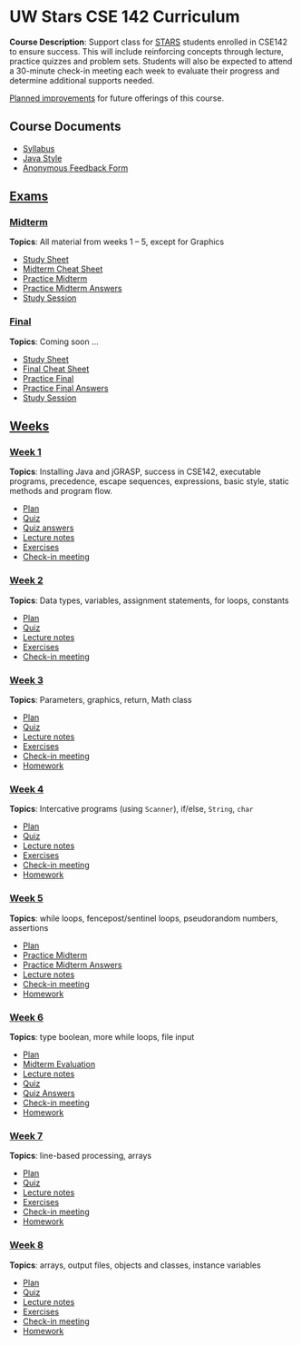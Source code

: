 # UW Stars CSE 142 Curriculum

__Course Description__: Support class for [STARS](https://www.engr.washington.edu/current/stars) students enrolled in CSE142 to ensure success. This will include reinforcing concepts through lecture, practice quizzes and problem sets. Students will also be expected to attend a 30-minute check-in meeting each week to evaluate their progress and determine additional supports needed.

[Planned improvements](improve.md) for future offerings of this course.

## Course Documents
* [Syllabus](syllabus.md)
* [Java Style](style.md)
* [Anonymous Feedback Form](https://goo.gl/forms/GENVWFVRAA0uEdWa2)

## [Exams](exams)
### [Midterm](exams/midterm)
__Topics__: All material from weeks 1 – 5, except for Graphics
* [Study Sheet](exams/midterm/study-sheet.md)
* [Midterm Cheat Sheet](exams/midterm/midterm-cheat-sheet.md)
* [Practice Midterm](exams/midterm/practice-midterm.md)
* [Practice Midterm Answers](exams/midterm/practice-midterm-answers.md)
* [Study Session](exams/midterm/study-session)

### [Final](exams/final)
__Topics__: Coming soon ...
* [Study Sheet](exams/final/study-sheet.md)
* [Final Cheat Sheet](exams/final/final-cheat-sheet.md)
* [Practice Final](exams/final/practice-final.md)
* [Practice Final Answers](exams/final/practice-final-answers.md)
* [Study Session](exams/final/study-session)

## [Weeks](weeks)
### [Week 1](weeks/week1)
__Topics__: Installing Java and jGRASP, success in CSE142, executable programs, precedence, escape sequences, expressions, basic style, static methods and program flow.
* [Plan](weeks/week1/plan.md)
* [Quiz](weeks/week1/quiz.md)
* [Quiz answers](weeks/week1/quiz-answers.md)
* [Lecture notes](weeks/week1/lecture-notes.md)
* [Exercises](weeks/week1/exercises.md)
* [Check-in meeting](weeks/week1/check-in-meeting.md)

### [Week 2](weeks/week2)
__Topics__: Data types, variables, assignment statements, for loops, constants
* [Plan](weeks/week2/plan.md)
* [Quiz](weeks/week2/quiz.md)
* [Lecture notes](weeks/week2/lecture-notes.md)
* [Exercises](weeks/week2/exercises.md)
* [Check-in meeting](weeks/week2/check-in-meeting.md)

### [Week 3](weeks/week3)
__Topics__: Parameters, graphics, return, Math class
* [Plan](weeks/week3/plan.md)
* [Quiz](weeks/week3/quiz.md)
* [Lecture notes](weeks/week3/lecture-notes.md)
* [Exercises](weeks/week3/exercises.md)
* [Check-in meeting](weeks/week3/check-in-meeting.md)
* [Homework](weeks/week3/homework.md)

### [Week 4](weeks/week4)
__Topics__: Intercative programs (using `Scanner`), if/else, `String`, `char`
* [Plan](weeks/week4/plan.md)
* [Quiz](weeks/week4/quiz.md)
* [Lecture notes](weeks/week4/lecture-notes.md)
* [Exercises](weeks/week4/exercises.md)
* [Check-in meeting](weeks/week4/check-in-meeting.md)
* [Homework](weeks/week4/homework.md)

### [Week 5](weeks/week5)
__Topics__: while loops, fencepost/sentinel loops, pseudorandom numbers, assertions
* [Plan](weeks/week5/plan.md)
* [Practice Midterm](exams/midterm/practice-midterm.md)
* [Practice Midterm Answers](exams/midterm/practice-midterm-answers.md)
* [Lecture notes](weeks/week5/lecture-notes.md)
* [Check-in meeting](weeks/week5/check-in-meeting.md)
* [Homework](weeks/week5/homework.md)

### [Week 6](weeks/week6)
__Topics__: type boolean, more while loops, file input
* [Plan](weeks/week6/plan.md)
* [Midterm Evaluation](weeks/week6/midterm-evaluation.md)
* [Lecture notes](weeks/week6/lecture-notes.md)
* [Quiz](weeks/week6/quiz.md)
* [Quiz Answers](weeks/week6/quiz-answers.md)
* [Check-in meeting](weeks/week6/check-in-meeting.md)
* [Homework](weeks/week6/homework.md)

### [Week 7](weeks/week7)
__Topics__: line-based processing, arrays
* [Plan](weeks/week7/plan.md)
* [Quiz](weeks/week7/quiz.md)
* [Lecture notes](weeks/week7/lecture-notes.md)
* [Exercises](weeks/week7/exercises.md)
* [Check-in meeting](weeks/week7/check-in-meeting.md)
* [Homework](weeks/week7/homework.md)

### [Week 8](weeks/week8)
__Topics__: arrays, output files, objects and classes, instance variables
* [Plan](weeks/week8/plan.md)
* [Quiz](weeks/week8/quiz.md)
* [Lecture notes](weeks/week8/lecture-notes.md)
* [Exercises](weeks/week8/exercises.md)
* [Check-in meeting](weeks/week8/check-in-meeting.md)
* [Homework](weeks/week8/homework.md)
